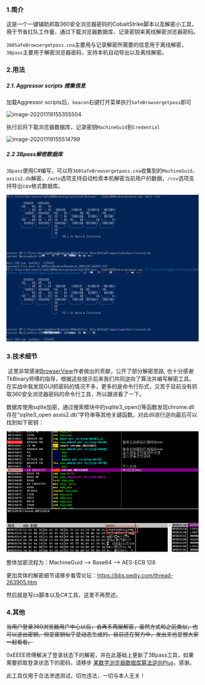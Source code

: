 ### 1.简介

​	这是一个一键辅助抓取360安全浏览器密码的CobaltStrike脚本以及解密小工具，用于节省红队工作量，通过下载浏览器数据库、记录密钥来离线解密浏览器密码。

​	`360SafeBrowsergetpass.cna`主要用与记录解密所需要的信息用于离线解密，`3Bpass`主要用于解密浏览器密码，支持本机自动导出以及离线解密。



### 2.用法

##### 2.1. Aggressor scripts 搜集信息

加载Aggressor scripts后，`beacon`右键打开菜单执行`SafeBrowsergetpass`即可

![image-20201119155355504](README.assets/image-20201119155355504.png)

执行后将下载浏览器数据库，记录密钥`MachineGuid`到`Credential`

![image-20201119155514799](README.assets/image-20201119155514799.png)



##### 2.2 3Bpass解密数据库

`3Bpass`使用C#编写，可以将`360SafeBrowsergetpass.cna`收集到的`MachineGuid`、`assis2.db`解密，`/auto`选项支持自动检索本机解密当前用户的数据，`/csv`选项支持导出csv格式数据库。

![image-20201201115107666](README.assets/image-20201201115107666.png)





### 3.技术细节

​	这里非常感谢[BrowserView](http://www.liulanqicode.com/)作者做出的贡献，公开了部分解密思路, 也十分感谢TkBinary师傅的指导，根据这些提示后来我们共同逆向了算法并编写解密工具。在实战中我发现GUI抓密码的情况不多，更多的是命令行形式，又苦于目前没有抓取360安全浏览器密码的命令行工具，所以跟进看了一下。

​	数据库使用sqlite加密，通过搜索模块中的sqlite3_open()等函数发现chrome.dll存在“sqlite3_open assis2.db”字符串等其他关键函数。对此dll进行逆向最后可以找到如下密钥：

![image-20201201141528255](README.assets/image-20201201141528255.png)

整体加密流程为：MachineGuid --> Base64 --> AES-ECB 128

更加具体的解密细节请移步看雪论坛：https://bbs.pediy.com/thread-263905.htm

然后就是写cs脚本以及C#工具，这里不再赘述。



### 4.其他

~~当用户登录360浏览器用户中心以后，会再多两层解密，虽然方式和之前类似，也可以逆出密钥，但是密钥似乎是动态生成的，目前还在努力中，发出来也是想大家一起看看。~~

0xEEEE师傅解决了登录状态下的解密，并在此基础上更新了3Bpass工具，如果需要抓取登录状态下的密码，请移步 [某数字浏览器数据库算法逆向Plus](https://bbs.pediy.com/thread-266786.htm)，感谢。

此工具仅用于合法渗透测试，切勿违法，一切与本人无关！
